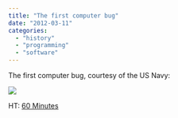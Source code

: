 ```yaml
---
title: "The first computer bug"
date: "2012-03-11"
categories: 
  - "history"
  - "programming"
  - "software"
---
```


The first computer bug, courtesy of the US Navy:

[![](https://blog.balinsbooks.com/wp-content/uploads/2012/03/h96566k.jpg)](http://www.history.navy.mil/photos/images/h96000/h96566k.jpg)

HT: [60 Minutes](http://www.cbsnews.com/8301-504803_162-57389728-10391709/grace-hopper-she-taught-computers-to-talk/)
